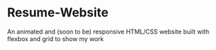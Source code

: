 # Resume-Website
An animated and (soon to be) responsive HTML/CSS website built with flexbox and grid to show my work 
